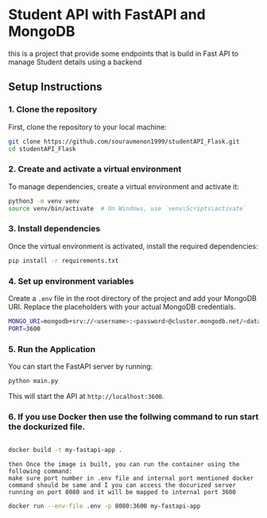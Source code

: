 
# Student API with FastAPI and MongoDB

this is a project that provide some endpoints that is build in Fast API to manage Student details using a backend

## Setup Instructions

### 1. Clone the repository
First, clone the repository to your local machine:

```bash
git clone https://github.com/souravmenon1999/studentAPI_Flask.git
cd studentAPI_Flask
```

### 2. Create and activate a virtual environment
To manage dependencies, create a virtual environment and activate it:

```bash
python3 -m venv venv
source venv/bin/activate  # On Windows, use `venv\Scripts\activate`
```

### 3. Install dependencies
Once the virtual environment is activated, install the required dependencies:

```bash
pip install -r requirements.txt
```

### 4. Set up environment variables
Create a `.env` file in the root directory of the project and add your MongoDB URI. Replace the placeholders with your actual MongoDB credentials.

```bash
MONGO_URI=mongodb+srv://<username>:<password>@cluster.mongodb.net/<database_name>
PORT=3600
```

### 5. Run the Application
You can start the FastAPI server by running:

```bash
python main.py
```

This will start the API at `http://localhost:3600`.

### 6. If you use  Docker then use the follwing command to run start the dockurized file.

```bash

docker build -t my-fastapi-app .

```

    then Once the image is built, you can run the container using the following command:
    make sure port number in .env file and internal port mentioned docker command should be same and I you can access the docurized server running on port 8080 and it will be mapped to internal port 3600

```bash 
docker run --env-file .env -p 8080:3600 my-fastapi-app

```





